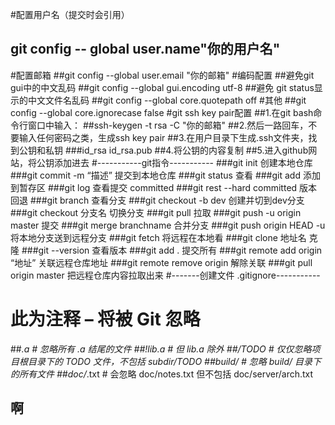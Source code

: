  #配置用户名（提交时会引用）
 ## git config -- global user.name"你的用户名"
 #配置邮箱
 ##git config --global user.email "你的邮箱"
 #编码配置
 ##避免git gui中的中文乱码
 ##git config --global gui.encoding utf-8
 ##避免 git status显示的中文文件名乱码
 ##git config --global core.quotepath off
 #其他
 ##git config --global core.ignorecase false
 #git ssh key pair配置
 ##1.在git bash命令行窗口中输入：
 ##ssh-keygen -t rsa -C "你的邮箱"
 ##2.然后一路回车，不要输入任何密码之类，生成ssh key pair
 ##3.在用户目录下生成.ssh文件夹，找到公钥和私钥
 ###id_rsa id_rsa.pub
 ##4.将公钥的内容复制
 ##5.进入github网站，将公钥添加进去
 #-----------git指令-----------
 ###git init 创建本地仓库
 ###git commit -m “描述” 提交到本地仓库
 ###git status  查看
 ###git add 添加到暂存区
 ###git log 查看提交 committed
 ###git rest --hard committed 版本回退
 ###git branch 查看分支
 ###git checkout -b dev 创建并切到dev分支
 ###git checkout 分支名 切换分支
 ###git pull 拉取
 ###git push -u origin master 提交
 ###git merge branchname 合并分支
 ###git push origin HEAD -u 将本地分支送到远程分支
 ###git fetch  将远程在本地看
 ###git clone 地址名   克隆
 ###git --version 查看版本
 ###git add .  提交所有
 ###git remote add origin “地址”  关联远程仓库地址
 ###git remote remove origin   解除关联
 ###git pull origin master 把远程仓库内容拉取出来
 #-------创建文件 .gitignore-----------
 # 此为注释 – 将被 Git 忽略
 ##*.a # 忽略所有 .a 结尾的文件
 ##!lib.a # 但 lib.a 除外
 ##/TODO # 仅仅忽略项目根目录下的 TODO 文件，不包括 subdir/TODO
 ##build/ # 忽略 build/ 目录下的所有文件
 ##doc/*.txt # 会忽略 doc/notes.txt 但不包括 doc/server/arch.txt
 ## 啊

 
 
 
 